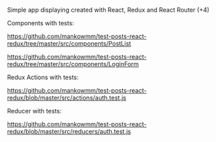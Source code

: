 Simple app displaying created with React, Redux and React Router (+4)

Components with tests:

https://github.com/mankowmm/test-posts-react-redux/tree/master/src/components/PostList

https://github.com/mankowmm/test-posts-react-redux/tree/master/src/components/LoginForm

Redux Actions with tests:

https://github.com/mankowmm/test-posts-react-redux/blob/master/src/actions/auth.test.js

Reducer with tests:

https://github.com/mankowmm/test-posts-react-redux/blob/master/src/reducers/auth.test.js
